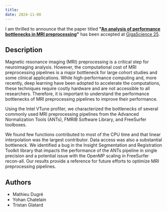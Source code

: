 ```yaml
---
title: 
date: 2024-11-08
---
```


I am thrilled to announce that the paper titled **"[An analysis of performance bottlenecks in MRI preprocessing](https://academic.oup.com/gigascience/article/doi/10.1093/gigascience/giae098/8063371?login=true)"** has been accepted at [GigaScience 25](https://academic.oup.com/gigascience).


## Description
Magnetic resonance imaging (MRI) preprocessing is a critical step for neuroimaging analysis. However, the computational cost of MRI preprocessing pipelines is a major bottleneck for large cohort studies and some clinical applications. While high-performance computing and, more recently, deep learning have been adopted to accelerate the computations, these techniques require costly hardware and are not accessible to all researchers. Therefore, it is important to understand the performance bottlenecks of MRI preprocessing pipelines to improve their performance. 

Using the Intel VTune profiler, we characterized the bottlenecks of several commonly used MRI preprocessing pipelines from the Advanced Normalization Tools (ANTs), FMRIB Software Library, and FreeSurfer toolboxes. 

We found few functions contributed to most of the CPU time and that linear interpolation was the largest contributor. Data access was also a substantial bottleneck. We identified a bug in the Insight Segmentation and Registration Toolkit library that impacts the performance of the ANTs pipeline in single precision and a potential issue with the OpenMP scaling in FreeSurfer recon-all. Our results provide a reference for future efforts to optimize MRI preprocessing pipelines.

## Authors
- Mathieu Dugré
- Yohan Chatelain
- Tristan Glatard